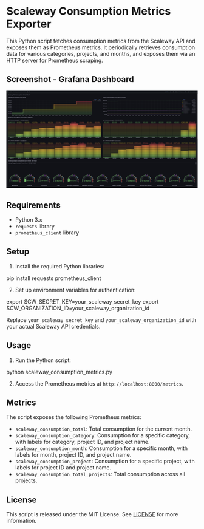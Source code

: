 # Scaleway Consumption Metrics Exporter

This Python script fetches consumption metrics from the Scaleway API and exposes them as Prometheus metrics. It periodically retrieves consumption data for various categories, projects, and months, and exposes them via an HTTP server for Prometheus scraping.


## Screenshot - Grafana Dashboard

![Screenshot](grafana-dashboard/screenshot.png)

## Requirements

- Python 3.x
- `requests` library
- `prometheus_client` library

## Setup

1. Install the required Python libraries:

pip install requests prometheus_client

2. Set up environment variables for authentication:

export SCW_SECRET_KEY=your_scaleway_secret_key
export SCW_ORGANIZATION_ID=your_scaleway_organization_id

Replace `your_scaleway_secret_key` and `your_scaleway_organization_id` with your actual Scaleway API credentials.

## Usage

1. Run the Python script:

python scaleway_consumption_metrics.py

2. Access the Prometheus metrics at `http://localhost:8000/metrics`.

## Metrics

The script exposes the following Prometheus metrics:

- `scaleway_consumption_total`: Total consumption for the current month.
- `scaleway_consumption_category`: Consumption for a specific category, with labels for category, project ID, and project name.
- `scaleway_consumption_month`: Consumption for a specific month, with labels for month, project ID, and project name.
- `scaleway_consumption_project`: Consumption for a specific project, with labels for project ID and project name.
- `scaleway_consumption_total_projects`: Total consumption across all projects.

## License

This script is released under the MIT License. See [LICENSE](LICENSE) for more information.
